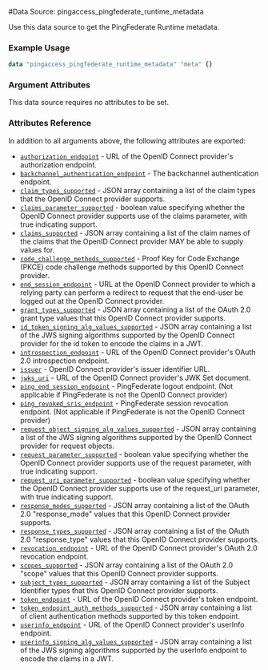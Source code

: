 #Data Source: pingaccess_pingfederate_runtime_metadata

Use this data source to get the PingFederate Runtime metadata.

### Example Usage
```terraform
data "pingaccess_pingfederate_runtime_metadata" "meta" {}
```
### Argument Attributes
This data source requires no attributes to be set.

### Attributes Reference

In addition to all arguments above, the following attributes are exported:

- [`authorization_endpoint`](#authorization_endpoint) - URL of the OpenID Connect provider's authorization endpoint.
- [`backchannel_authentication_endpoint`](#backchannel_authentication_endpoint) - The backchannel authentication endpoint.
- [`claim_types_supported`](#claim_types_supported) - JSON array containing a list of the claim types that the OpenID Connect provider supports.
- [`claims_parameter_supported`](#claims_parameter_supported) - boolean value specifying whether the OpenID Connect provider supports use of the claims parameter, with true indicating support.
- [`claims_supported`](#claims_supported) - JSON array containing a list of the claim names of the claims that the OpenID Connect provider MAY be able to supply values for.
- [`code_challenge_methods_supported`](#code_challenge_methods_supported) - Proof Key for Code Exchange (PKCE) code challenge methods supported by this OpenID Connect provider.
- [`end_session_endpoint`](#end_session_endpoint) - URL at the OpenID Connect provider to which a relying party can perform a redirect to request that the end-user be logged out at the OpenID Connect provider.
- [`grant_types_supported`](#grant_types_supported) - JSON array containing a list of the OAuth 2.0 grant type values that this OpenID Connect provider supports.
- [`id_token_signing_alg_values_supported`](#id_token_signing_alg_values_supported) - JSON array containing a list of the JWS signing algorithms supported by the OpenID Connect provider for the id token to encode the claims in a JWT.
- [`introspection_endpoint`](#introspection_endpoint) - URL of the OpenID Connect provider's OAuth 2.0 introspection endpoint.
- [`issuer`](#issuer) - OpenID Connect provider's issuer identifier URL.
- [`jwks_uri`](#jwks_uri) - URL of the OpenID Connect provider's JWK Set document.
- [`ping_end_session_endpoint`](#ping_end_session_endpoint) - PingFederate logout endpoint. (Not applicable if PingFederate is not the OpenID Connect provider)
- [`ping_revoked_sris_endpoint`](#ping_revoked_sris_endpoint) - PingFederate session revocation endpoint. (Not applicable if PingFederate is not the OpenID Connect provider)
- [`request_object_signing_alg_values_supported`](#request_object_signing_alg_values_supported) - JSON array containing a list of the JWS signing algorithms supported by the OpenID Connect provider for request objects.
- [`request_parameter_supported`](#request_parameter_supported) - boolean value specifying whether the OpenID Connect provider supports use of the request parameter, with true indicating support.
- [`request_uri_parameter_supported`](#request_uri_parameter_supported) - boolean value specifying whether the OpenID Connect provider supports use of the request_uri parameter, with true indicating support.
- [`response_modes_supported`](#response_modes_supported) - JSON array containing a list of the OAuth 2.0 "response_mode" values that this OpenID Connect provider supports.
- [`response_types_supported`](#response_types_supported) - JSON array containing a list of the OAuth 2.0 "response_type" values that this OpenID Connect provider supports.
- [`revocation_endpoint`](#revocation_endpoint) - URL of the OpenID Connect provider's OAuth 2.0 revocation endpoint.
- [`scopes_supported`](#scopes_supported) - JSON array containing a list of the OAuth 2.0 "scope" values that this OpenID Connect provider supports.
- [`subject_types_supported`](#subject_types_supported) - JSON array containing a list of the Subject Identifier types that this OpenID Connect provider supports.
- [`token_endpoint`](#token_endpoint) - URL of the OpenID Connect provider's token endpoint.
- [`token_endpoint_auth_methods_supported`](#token_endpoint_auth_methods_supported) - JSON array containing a list of client authentication methods supported by this token endpoint.
- [`userinfo_endpoint`](#userinfo_endpoint) - URL of the OpenID Connect provider's userInfo endpoint.
- [`userinfo_signing_alg_values_supported`](#userinfo_signing_alg_values_supported) - JSON array containing a list of the JWS signing algorithms supported by the userInfo endpoint to encode the claims in a JWT.
